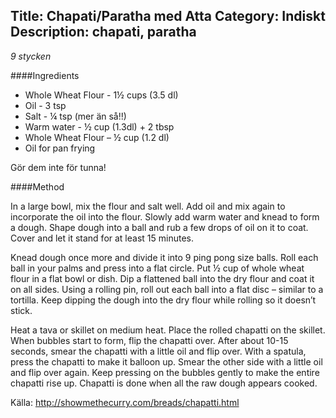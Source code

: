 Title: Chapati/Paratha med Atta
Category: Indiskt
Description: chapati, paratha
---
*9 stycken*

####Ingredients
 
* Whole Wheat Flour - 1½ cups (3.5 dl)
* Oil - 3 tsp
* Salt - ¼ tsp (mer än så!!)
* Warm water - ½ cup (1.3dl) + 2 tbsp
* Whole Wheat Flour – ½ cup (1.2 dl)
* Oil for pan frying
 
Gör dem inte för tunna!

####Method

In a large bowl, mix the flour and salt well.
Add oil and mix again to incorporate the oil into the flour.
Slowly add warm water and knead to form a dough.
Shape dough into a ball and rub a few drops of oil on it to coat.
Cover and let it stand for at least 15 minutes.

Knead dough once more and divide it into 9 ping pong size balls.
Roll each ball in your palms and press into a flat circle.
Put ½ cup of whole wheat flour in a flat bowl or dish.
Dip a flattened ball into the dry flour and coat it on all sides.
Using a rolling pin, roll out each ball into a flat disc – similar to a tortilla.
Keep dipping the dough into the dry flour while rolling so it doesn’t stick.

Heat a tava or skillet on medium heat.
Place the rolled chapatti on the skillet.
When bubbles start to form, flip the chapatti over.
After about 10-15 seconds, smear the chapatti with a little oil and flip over.
With a spatula, press the chapatti to make it balloon up.
Smear the other side with a little oil and flip over again.
Keep pressing on the bubbles gently to make the entire chapatti rise up.
Chapatti is done when all the raw dough appears cooked.

Källa: <http://showmethecurry.com/breads/chapatti.html>
